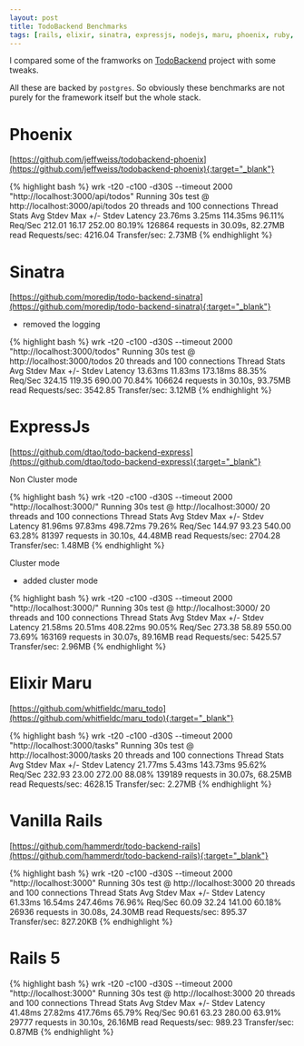 ```yaml
---
layout: post
title: TodoBackend Benchmarks
tags: [rails, elixir, sinatra, expressjs, nodejs, maru, phoenix, ruby, rails5]
---
```


I compared some of the framworks on [TodoBackend](http://todobackend.com/) project with some tweaks. 

All these are backed by `postgres`. So obviously these benchmarks are not purely for the framework itself but the whole stack.

# Phoenix

[https://github.com/jeffweiss/todobackend-phoenix](https://github.com/jeffweiss/todobackend-phoenix){:target="_blank"}

{% highlight bash %}
wrk -t20 -c100 -d30S --timeout 2000  "http://localhost:3000/api/todos"
Running 30s test @ http://localhost:3000/api/todos
  20 threads and 100 connections
  Thread Stats   Avg      Stdev     Max   +/- Stdev
    Latency    23.76ms    3.25ms 114.35ms   96.11%
    Req/Sec   212.01     16.17   252.00     80.19%
  126864 requests in 30.09s, 82.27MB read
Requests/sec:   4216.04
Transfer/sec:      2.73MB
{% endhighlight %}

# Sinatra

[https://github.com/moredip/todo-backend-sinatra](https://github.com/moredip/todo-backend-sinatra){:target="_blank"}

- removed the logging

{% highlight bash %}
wrk -t20 -c100 -d30S --timeout 2000  "http://localhost:3000/todos"
Running 30s test @ http://localhost:3000/todos
  20 threads and 100 connections
  Thread Stats   Avg      Stdev     Max   +/- Stdev
    Latency    13.63ms   11.83ms 173.18ms   88.35%
    Req/Sec   324.15    119.35   690.00     70.84%
  106624 requests in 30.10s, 93.75MB read
Requests/sec:   3542.85
Transfer/sec:      3.12MB
{% endhighlight %}

# ExpressJs

[https://github.com/dtao/todo-backend-express](https://github.com/dtao/todo-backend-express){:target="_blank"}

Non Cluster mode

{% highlight bash %}
wrk -t20 -c100 -d30S --timeout 2000  "http://localhost:3000/"
Running 30s test @ http://localhost:3000/
  20 threads and 100 connections
  Thread Stats   Avg      Stdev     Max   +/- Stdev
    Latency    81.96ms   97.83ms 498.72ms   79.26%
    Req/Sec   144.97     93.23   540.00     63.28%
  81397 requests in 30.10s, 44.48MB read
Requests/sec:   2704.28
Transfer/sec:      1.48MB
{% endhighlight %}

Cluster mode

- added cluster mode

{% highlight bash %}
wrk -t20 -c100 -d30S --timeout 2000  "http://localhost:3000/"
Running 30s test @ http://localhost:3000/
  20 threads and 100 connections
  Thread Stats   Avg      Stdev     Max   +/- Stdev
    Latency    21.58ms   20.51ms 408.22ms   90.05%
    Req/Sec   273.38     58.89   550.00     73.69%
  163169 requests in 30.07s, 89.16MB read
Requests/sec:   5425.57
Transfer/sec:      2.96MB
{% endhighlight %}

# Elixir Maru

[https://github.com/whitfieldc/maru_todo](https://github.com/whitfieldc/maru_todo){:target="_blank"}

{% highlight bash %}
wrk -t20 -c100 -d30S --timeout 2000  "http://localhost:3000/tasks"
Running 30s test @ http://localhost:3000/tasks
  20 threads and 100 connections
  Thread Stats   Avg      Stdev     Max   +/- Stdev
    Latency    21.77ms    5.43ms 143.73ms   95.62%
    Req/Sec   232.93     23.00   272.00     88.08%
  139189 requests in 30.07s, 68.25MB read
Requests/sec:   4628.15
Transfer/sec:      2.27MB
{% endhighlight %}

# Vanilla Rails

[https://github.com/hammerdr/todo-backend-rails](https://github.com/hammerdr/todo-backend-rails){:target="_blank"}

{% highlight bash %}
wrk -t20 -c100 -d30S --timeout 2000  "http://localhost:3000"
Running 30s test @ http://localhost:3000
  20 threads and 100 connections
  Thread Stats   Avg      Stdev     Max   +/- Stdev
    Latency    61.33ms   16.54ms 247.46ms   76.96%
    Req/Sec    60.09     32.24   141.00     60.18%
  26936 requests in 30.08s, 24.30MB read
Requests/sec:    895.37
Transfer/sec:    827.20KB
{% endhighlight %}

# Rails 5

{% highlight bash %}
wrk -t20 -c100 -d30S --timeout 2000  "http://localhost:3000"
Running 30s test @ http://localhost:3000
  20 threads and 100 connections
  Thread Stats   Avg      Stdev     Max   +/- Stdev
    Latency    41.48ms   27.82ms 417.76ms   65.79%
    Req/Sec    90.61     63.23   280.00     63.91%
  29777 requests in 30.10s, 26.16MB read
Requests/sec:    989.23
Transfer/sec:      0.87MB
{% endhighlight %}
